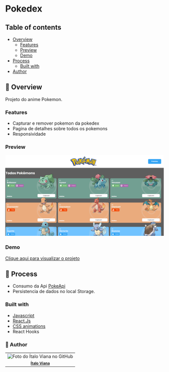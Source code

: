 # Pokedex

## Table of contents

- [Overview](#overview)
  - [Features](#features)
  - [Preview](#preview)
  - [Demo](#demo)
- [Process](#process)
  - [Built with](#built-with)
- [Author](#author)

## :mega: Overview

Projeto do anime Pokemon.

### Features

- Capturar e remover pokemon da pokedex
- Pagina de detalhes sobre todos os pokemons
- Responsividade

### Preview

![Projeto](./src/assets/preview.png)

### Demo

[Clique aqui para visualizar o projeto](https://projetopokedex-rh.netlify.app)

## :newspaper: Process

- Consumo da Api [PokeApi](https://pokeapi.co)
- Persistencia de dados no local Storage.

### Built with

- [Javascript](https://developer.mozilla.org/pt-BR/docs/Web/JavaScript)
- [React.Js](https://reactjs.org)
- [CSS animations](https://animate.style)
- React Hooks

### :man: Author

<table>
  <tr>
    <td align="center">
        <img 
            src="https://github.com/oitalodev.png" 
            width="100px;" 
            alt="Foto do Ítalo Viana no GitHub" 
        /> <br />
        <sub> <a href="https://github.com/oitalodev"> <b>Ítalo Viana</b> </a> </sub>
    </td>
  </tr>
</table>
